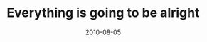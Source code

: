 ---
layout: base.njk
title : 'Everything is going to be alright' 
view_title : 'Everything is going to be alright' 
year : '2010' 
date : '2010-08-05' 
img_file : '/drawing/everythingisgoingtobealright.png' 
html_file : 'everythingisgoingtobealright' 
next_html : 'wejustmadetheultimatesandwich.html' 
year_order : '113' 
permalink : "title/{{html_file}}.html"
---